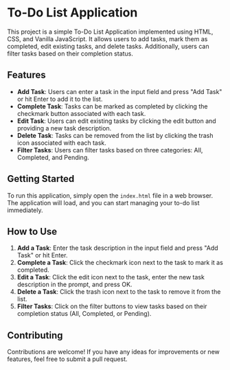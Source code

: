 # To-Do List Application

This project is a simple To-Do List Application implemented using HTML, CSS, and Vanilla JavaScript. It allows users to add tasks, mark them as completed, edit existing tasks, and delete tasks. Additionally, users can filter tasks based on their completion status.

## Features

- **Add Task**: Users can enter a task in the input field and press "Add Task" or hit Enter to add it to the list.
- **Complete Task**: Tasks can be marked as completed by clicking the checkmark button associated with each task.
- **Edit Task**: Users can edit existing tasks by clicking the edit button and providing a new task description.
- **Delete Task**: Tasks can be removed from the list by clicking the trash icon associated with each task.
- **Filter Tasks**: Users can filter tasks based on three categories: All, Completed, and Pending.

## Getting Started

To run this application, simply open the `index.html` file in a web browser. The application will load, and you can start managing your to-do list immediately.

## How to Use

1. **Add a Task**: Enter the task description in the input field and press "Add Task" or hit Enter.
2. **Complete a Task**: Click the checkmark icon next to the task to mark it as completed.
3. **Edit a Task**: Click the edit icon next to the task, enter the new task description in the prompt, and press OK.
4. **Delete a Task**: Click the trash icon next to the task to remove it from the list.
5. **Filter Tasks**: Click on the filter buttons to view tasks based on their completion status (All, Completed, or Pending).

## Contributing

Contributions are welcome! If you have any ideas for improvements or new features, feel free to submit a pull request.
